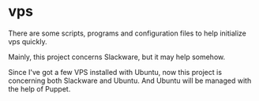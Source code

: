 vps
===
There are some scripts, programs and configuration files to help
initialize vps quickly.

Mainly, this project concerns Slackware, but it may help somehow.

Since I've got a few VPS installed with Ubuntu, now this project is
concerning both Slackware and Ubuntu. And Ubuntu will be managed with
the help of Puppet.

